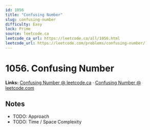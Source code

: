 ```yaml
--- 
id: 1056
title: "Confusing Number"
slug: confusing-number
difficulty: Easy
lock: Prime
source: leetcode.ca
leetcode_ca_url: https://leetcode.ca/all/1056.html
leetcode_url: https://leetcode.com/problems/confusing-number/
---
```


# 1056. Confusing Number

**Links:** [Confusing Number @ leetcode.ca](https://leetcode.ca/all/1056.html) · [Confusing Number @ leetcode.com](https://leetcode.com/problems/confusing-number/)

## Notes
- TODO: Approach
- TODO: Time / Space Complexity
